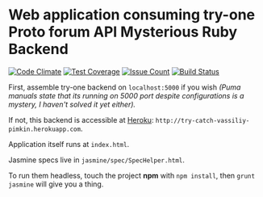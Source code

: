 # Web application consuming try-one Proto forum API Mysterious Ruby Backend

[![Code Climate](https://codeclimate.com/github/vassiliy/try-two/badges/gpa.svg)](https://codeclimate.com/github/vassiliy/try-two)
[![Test Coverage](https://codeclimate.com/github/vassiliy/try-two/badges/coverage.svg)](https://codeclimate.com/github/vassiliy/try-two/coverage)
[![Issue Count](https://codeclimate.com/github/vassiliy/try-two/badges/issue_count.svg)](https://codeclimate.com/github/vassiliy/try-two)
[![Build Status](https://travis-ci.org/vassiliy/try-two.svg?branch=master)](https://travis-ci.org/vassiliy/try-two)

First, assemble try-one backend on `localhost:5000` if you wish _(Puma manuals state that its running on 5000 port despite configurations is a mystery, I haven't solved it yet either)._

If not, this backend is accessible at [Heroku](http://try-catch-vassiliy-pimkin.herokuapp.com): `http://try-catch-vassiliy-pimkin.herokuapp.com`.

Application itself runs at `index.html`.

Jasmine specs live in `jasmine/spec/SpecHelper.html`.

To run them headless, touch the project **npm** with `npm install`, then `grunt jasmine` will give you a thing.